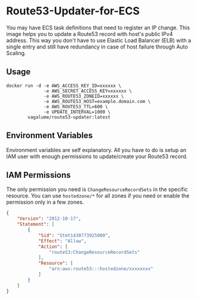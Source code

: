 # Route53-Updater-for-ECS

You may have ECS task definitions that need to register an IP change. This image helps you to update a Route53 record with host's public IPv4 address. This way you don't have to use Elastic Load Balancer (ELB) with a single entry and still have redundancy in case of host failure through Auto Scaling.

## Usage

```
docker run -d -e AWS_ACCESS_KEY_ID=xxxxxx \
              -e AWS_SECRET_ACCESS_KEY=xxxxxx \
              -e AWS_ROUTE53_ZONEID=xxxxxx \
              -e AWS_ROUTE53_HOST=example.domain.com \
              -e AWS_ROUTE53_TTL=600 \
              -e UPDATE_INTERVAL=1000 \
        vagalume/route53-updater:latest
```

## Environment Variables

Environment variables are self explanatory. All you have to do is setup an IAM user with enough permissions to update/create your Route53 record.

## IAM Permissions

The only permission you need is `ChangeResourceRecordSets` in the specific resource. You can use `hostedzone/*` for all zones if you need or enable the permission only in a few zones.

````json
{
    "Version": "2012-10-17",
    "Statement": [
        {
            "Sid": "Stmt1430773925000",
            "Effect": "Allow",
            "Action": [
                "route53:ChangeResourceRecordSets"
            ],
            "Resource": [
                "arn:aws:route53:::hostedzone/xxxxxxxx"
            ]
        }
    ]
}
````
